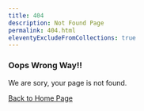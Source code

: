 ```yaml
---
title: 404
description: Not Found Page
permalink: 404.html
eleventyExcludeFromCollections: true
---
```

### Oops Wrong Way!!

We are sory, your page is not found.

[Back to Home Page](/)

